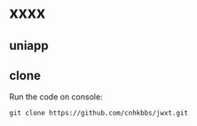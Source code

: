 # xxxx

## uniapp

## clone

Run the code on console:

```
git clone https://github.com/cnhkbbs/jwxt.git

```
